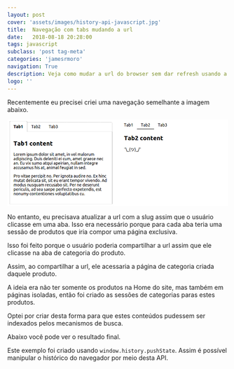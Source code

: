 ```yaml
---
layout: post
cover: 'assets/images/history-api-javascript.jpg'
title:  Navegação com tabs mudando a url
date:   2018-08-18 20:28:00
tags: javascript
subclass: 'post tag-meta'
categories: 'jamesrmoro'
navigation: True
description: Veja como mudar a url do browser sem dar refresh usando a função pushState do objeto History do javascript.
logo: ''
---
```


Recentemente eu precisei criei uma navegação semelhante a imagem abaixo.

<img style="max-width: 100%" src="assets/images/navegacao.gif" alt="Navegação">

No entanto, eu precisava atualizar a url com a slug assim que o usuário clicasse em uma aba. Isso era necessário porque para cada aba teria uma sessão de produtos que iria compor uma página exclusiva.

Isso foi feito porque o usuário poderia compartilhar a url assim que ele clicasse na aba de categoria do produto. 

Assim, ao compartilhar a url, ele acessaria a página de categoria criada daquele produto. 

A ideia era não ter somente os produtos na Home do site, mas também em páginas isoladas, então foi criado as sessões de categorias paras estes produtos.

Optei por criar desta forma para que estes conteúdos pudessem ser indexados pelos mecanismos de busca.

Abaixo você pode ver o resultado final.

<script src="https://gist.github.com/jamesrmoro/68dbcfd693dc9f22ceab776b3c6ba256.js"></script>

Este exemplo foi criado usando <code>window.history.pushState</code>. Assim é possível manipular o histórico do navegador por meio desta API.